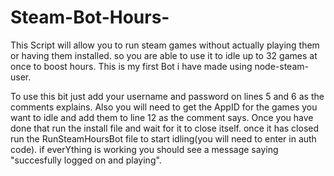 # Steam-Bot-Hours-
This Script will allow you to run steam games without actually playing them or having them installed. so you are able to use it to idle up to 32 games at once to boost hours. This is my first Bot i have made using node-steam-user.

To use this bit just add your username and password on lines 5 and 6 as the comments explains.
Also you will need to get the AppID for the games you want to idle and add them to line 12 as the comment says.
Once you have done that run the install file and wait for it to close itself. once it has closed run the RunSteamHoursBot file to start idling(you will need to enter in auth code). if everYthing is working you should see a message saying "succesfully logged on and playing".
